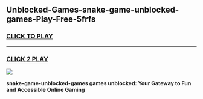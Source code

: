 
## Unblocked-Games-snake-game-unblocked-games-Play-Free-5frfs
<h3>
<a href="https://premium76.site?title=snake-game-unblocked-games&ref=10A">CLICK TO PLAY</a></h3>
<hr>

<h3>
<a href="https://premium76.site?title=snake-game-unblocked-games&ref=10A">CLICK 2 PLAY</a>
  
</h3>

<a href="https://premium76.site?title=snake-game-unblocked-games&ref=10A"><img src="https://clearcache.store/games.png"></a>


**snake-game-unblocked-games games unblocked: Your Gateway to Fun and Accessible Online Gaming**
